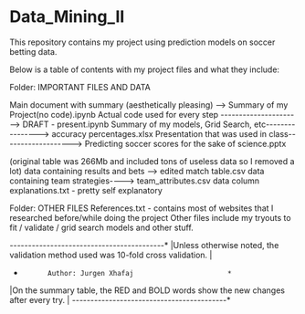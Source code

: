 # Data_Mining_II
This repository contains my project using prediction models on soccer betting data.

Below is a table of contents with my project files and what they include:

Folder:		IMPORTANT FILES AND DATA

Main document with summary (aesthetically pleasing) --> Summary of my Project(no code).ipynb
Actual code used for every step ----------------------> DRAFT - present.ipynb
Summary of my models, Grid Search, etc----------------> accuracy percentages.xlsx
Presentation that was used in class-------------------> Predicting soccer scores for the sake of science.pptx

(original table was 266Mb and included tons of useless data so I removed a lot)
data containing results and bets --> edited match table.csv
data containing team strategies----> team_attributes.csv
data column explanations.txt -  pretty self explanatory

Folder:		OTHER FILES
References.txt - contains most of websites that I researched before/while doing the project
Other files include my tryouts to fit / validate / grid search models and other stuff.


*-*-*-*-*-*-*-*-*-*-*-*-*-*-*-*-*-*-*-*-*-*-*-*-*-*-*-*-*-*-*-*-*-*-*-*-*-*-*-*-*-*-*
|Unless otherwise noted, the validation method used was 10-fold cross validation.   |
*			Author: Jurgen Xhafaj					    *
|On the summary table, the RED and BOLD words show the new changes after every try. |
*-*-*-*-*-*-*-*-*-*-*-*-*-*-*-*-*-*-*-*-*-*-*-*-*-*-*-*-*-*-*-*-*-*-*-*-*-*-*-*-*-*-*

